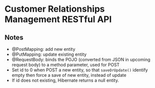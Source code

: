 # Customer Relationships Management RESTful API
## Notes
- @PostMapping: add new entity
- @PutMapping: update existing entity
- @RequestBody: binds the POJO (converted from JSON in upcoming request body) to a method parameter, used for POST
- Set id to 0 when POST a new entity, so that ```saveOrUpdate()``` identify empty then force a save of new entity, instead of update
- If id does not existing, Hibernate returns a null entity.








